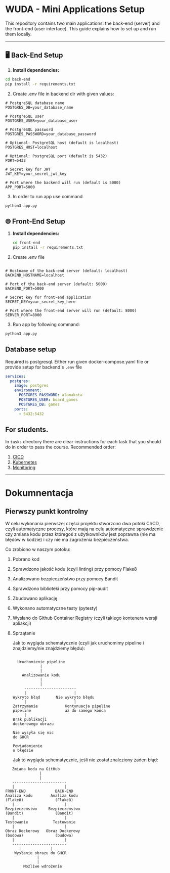 # WUDA - Mini Applications Setup

This repository contains two main applications: the back-end (server) and the front-end (user interface). This guide explains how to set up and run them locally.

---

## 🖥️ Back-End Setup

1. **Install dependencies:**
```bash
cd back-end
pip install -r requirements.txt
```
2. Create .env file in backend dir with given values:


```.env
# PostgreSQL database name
POSTGRES_DB=your_database_name

# PostgreSQL user
POSTGRES_USER=your_database_user

# PostgreSQL password
POSTGRES_PASSWORD=your_database_password

# Optional: PostgreSQL host (default is localhost)
POSTGRES_HOST=localhost

# Optional: PostgreSQL port (default is 5432)
PORT=5432

# Secret key for JWT
JWT_KEY=your_secret_jwt_key

# Port where the backend will run (default is 5000)
APP_PORT=5000

```

3. In order to run app use command
``` bash
python3 app.py
```

## 🌐 Front-End Setup

1. **Install dependencies:**
   ```bash
   cd front-end
   pip install -r requirements.txt

2. Create .env file

```.env

# Hostname of the back-end server (default: localhost)
BACKEND_HOSTNAME=localhost

# Port of the back-end server (default: 5000)
BACKEND_PORT=5000

# Secret key for front-end application
SECRET_KEY=your_secret_key_here

# Port where the front-end server will run (default: 8000)
SERVER_PORT=8000
```

3. Run app by following command:


```bash
python3 app.py
```

## Database setup
Required is postgresql. Either run given docker-compose.yaml file or provide setup for backend's `.env` file


```yaml
services:
  postgres:
    image: postgres
    environment:
      POSTGRES_PASSWORD: alamakota
      POSTGRES_USER: board_games
      POSTGRES_DB: games
    ports:
      - 5432:5432
```

## For students.
In `tasks` directory there are clear instructions for each task that you should do in order to pass the course.
Recommended order:
1. [CICD](./tasks/CICD.md)
2. [Kubernetes](./tasks/kubernetes.md)
3. [Monitoring](./tasks/monitoring.md)



-----------------------------------------------------------------------------------------------------------------------------------------------------------------------------
# Dokumnentacja

## Pierwszy punkt kontrolny

W celu wykonania pierwszej części projektu stworzono dwa potoki CI/CD, czyli automatyczne procesy, które mają na celu automatyczne sprawdzenie czy zmiana kodu przez któregoś z użytkowników jest poprawna (nie ma błędów w kodzie) i czy nie ma zagrożenia bezpieczeństwa.

Co zrobiono w naszym potoku:
1. Pobrano kod
2. Sprawdzono jakość kodu (czyli linting) przy pomocy Flake8
3. Analizowano bezpieczeństwo przy pomocy Bandit
4. Sprawdzono biblioteki przy pomocy pip-audit
5. Zbudowano aplikację
6. Wykonano automatyczne testy (pytesty)
7. Wysłano do Github Container Registry (czyli takiego kontenera wersji apliakcji)
8. Sprzątanie


   Jak to wygląda schematycznie (czyli jak uruchomimy pipeline i znajdziemy/nie znajdziemy błędu):
   ```

     Uruchomienie pipeline
               |
               |
       Analizowanie kodu
               |
               |
        -----------------------
        |                     |
   Wykryto błąd       Nie wykryto błędu
        |                     |
   Zatrzymanie            Kontynuacja pipeline
   pipeline               aż do samego końca
        |
   Brak publikacji
   dockerowego obrazu

   Nie wysyła się nic
   do GHCR

   Powiadomienie
   o błędzie
   ```
   
   Jak to wygląda schematycznie, jeśli nie został znaleziony żaden błąd:

```
   Zmiana kodu na GitHub
               |
               |
   ------------------------
   |                      |
FRONT-END             BACK-END
Analiza kodu        Analiza kodu
(Flake8)              (Flake8)
   |                      |
Bezpieczeństwo     Bezpieczeństwo
(Bandit)              (Bandit)
   |                      |
Testowanie           Testowanie
   |                      |
Obraz Dockerowy   Obraz Dockerowy
(budowa)              (budowa)
   |                      |
   ------------------------
      |             |
    Wysłanie obrazu do GHCR
              |
              |
        Możliwe wdrożenie
   

```
